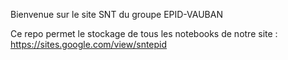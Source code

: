 Bienvenue sur le site SNT du groupe EPID-VAUBAN

Ce repo permet le stockage de tous les notebooks de notre site : https://sites.google.com/view/sntepid
